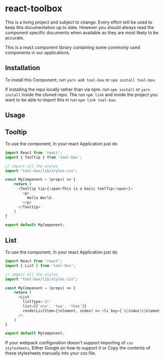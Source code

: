 # react-toolbox

This is a living project and subject to change. Every effort will be used to keep this documentation up to date.
However you should always read the component specific documents when available as they are most likely to be accurate.

This is a react component library containing some commonly used components in our applications.

## Installation

To install this Component, run `yarn add tool-box` or `npm install tool-box`.

If installing the repo locally rather than via npm. run `npm install` or `yarn install` inside the cloned repo.
The run `npm link` and inside the project you want to be able to import this in run `npm link tool-box`.


## Usage

## Tooltip
To use the component, In your react Application just do

```javascript
import React from 'react';
import { Tooltip } from 'tool-box';

// import all the styles
import "tool-box/lib/styles.css";

const MyComponent = (props) => {
    return (
      <Tooltip tip={<span>This is a basic toolTip</span>}>
        <p>
          Hello World.
        </p>
      </Tooltip>
    )
}

export default MyComponent;


```

## List
To use the component, In your react Application just do

```javascript
import React from 'react';
import { List } from 'tool-box';

// import all the styles
import "tool-box/lib/styles.css";

const MyComponent = (props) => {
    return (
      <List 
        listType='ul'
        list={['one', 'two', 'thee']}
        renderListItem={(element, index) => <li key={`${index}${element}`}>{element}</li>}
      />
    )
}

export default MyComponent;


```

If your webpack configuration doesn't support importing of `css stylesheets`, Either Google on how to support it or Copy the contents of these stylesheets manually into your css file.
